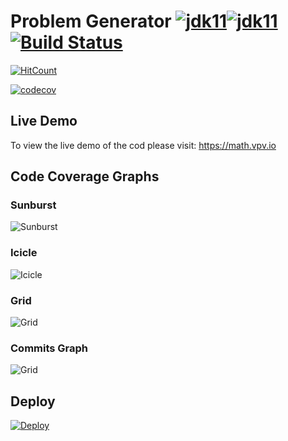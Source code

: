 # Problem Generator [![jdk11](https://img.shields.io/badge/Open%20JDK-11-green.svg)](http://jdk.java.net/11/)[![jdk11](https://img.shields.io/badge/Oracle%20JDK-11-green.svg)](https://www.oracle.com/technetwork/java/javase/11-relnote-issues-5012449.html) [![Build Status](https://travis-ci.org/reflexdemon/problem-generateor.svg?branch=master)](https://travis-ci.org/reflexdemon/problem-generateor)



[![HitCount](http://hits.dwyl.io/reflexdemon/problem-generateor.svg)](http://hits.dwyl.io/reflexdemon/problem-generateor)

[![codecov](https://codecov.io/gh/reflexdemon/problem-generateor/branch/master/graph/badge.svg)](https://codecov.io/gh/reflexdemon/problem-generateor)



## Live Demo

To view the live demo of the cod please visit: https://math.vpv.io

## Code Coverage Graphs

### Sunburst
![Sunburst](https://codecov.io/gh/reflexdemon/problem-generateor/branch/master/graphs/sunburst.svg "Sunburst Code Coverage")

### Icicle
![Icicle](https://codecov.io/gh/reflexdemon/problem-generateor/branch/master/graphs/icicle.svg "Icicle Code Coverage")

### Grid
![Grid](https://codecov.io/gh/reflexdemon/problem-generateor/branch/master/graphs/tree.svg "Grid Code Coverage")

### Commits Graph
![Grid](https://codecov.io/gh/reflexdemon/problem-generateor/branch/master/graphs/commits.svg "Commit Graph")

## Deploy

[![Deploy](https://www.herokucdn.com/deploy/button.png)](https://heroku.com/deploy)
